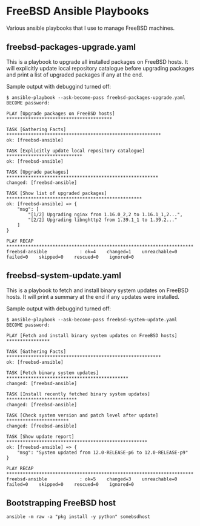 # FreeBSD Ansible Playbooks

Various ansible playbooks that I use to manage FreeBSD machines.

## freebsd-packages-upgrade.yaml

This is a playbook to upgrade all installed packages on FreeBSD hosts.
It will explicitly update local repository catalogue before upgrading packages and print a list of upgraded packages if any at the end.

Sample output with debuggind turned off:

```shell
$ ansible-playbook --ask-become-pass freebsd-packages-upgrade.yaml
BECOME password:

PLAY [Upgrade packages on FreeBSD hosts] ***************************************

TASK [Gathering Facts] *********************************************************
ok: [freebsd-ansible]

TASK [Explicitly update local repository catalogue] ****************************
ok: [freebsd-ansible]

TASK [Upgrade packages] ********************************************************
changed: [freebsd-ansible]

TASK [Show list of upgraded packages] **************************************************
ok: [freebsd-ansible] => {
    "msg": [
        "[1/2] Upgrading nginx from 1.16.0_2,2 to 1.16.1_1,2...", 
        "[2/2] Upgrading libnghttp2 from 1.39.1_1 to 1.39.2..."
    ]
}

PLAY RECAP *********************************************************************
freebsd-ansible            : ok=4    changed=1    unreachable=0    failed=0    skipped=0    rescued=0    ignored=0
```

## freebsd-system-update.yaml

This is a playbook to fetch and install binary system updates on FreeBSD hosts. It will print a summary at the end if any updates were installed.

Sample output with debuggind turned off:

```shell
$ ansible-playbook --ask-become-pass freebsd-system-update.yaml
BECOME password:

PLAY [Fetch and install binary system updates on FreeBSD hosts] ****************

TASK [Gathering Facts] *********************************************************
ok: [freebsd-ansible]

TASK [Fetch binary system updates] *********************************************
changed: [freebsd-ansible]

TASK [Install recently fetched binary system updates] **************************
changed: [freebsd-ansible]

TASK [Check system version and patch level after update] ***********************
changed: [freebsd-ansible]

TASK [Show update report] ****************************************************
ok: [freebsd-ansible] => {
    "msg": "System updated from 12.0-RELEASE-p6 to 12.0-RELEASE-p9"
}

PLAY RECAP *********************************************************************
freebsd-ansible            : ok=5    changed=3    unreachable=0    failed=0    skipped=0    rescued=0    ignored=0
```

## Bootstrapping FreeBSD host

```shell
ansible -m raw -a "pkg install -y python" somebsdhost
```

